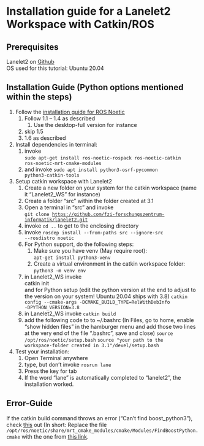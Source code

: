 # Installation guide for a Lanelet2 Workspace with Catkin/ROS

## Prerequisites
Lanelet2 on [Github](https://github.com/fzi-forschungszentrum-informatik/Lanelet2)  
OS used for this tutorial: Ubuntu 20.04

## Installation Guide (Python options mentioned within the steps)
1. Follow the [installation guide for ROS Noetic](http://wiki.ros.org/noetic/Installation/Ubuntu)
   1. Follow 1.1 – 1.4 as described 
      1. Use the desktop-full version for instance 
   2. skip 1.5 
   3. 1.6 as described
2. Install dependencies in terminal: 
   1. invoke  
      <code>sudo apt-get install ros-noetic-rospack ros-noetic-catkin ros-noetic-mrt-cmake-modules</code>  
   2. and invoke 
      <code>sudo apt install python3-osrf-pycommon python3-catkin-tools</code>
3. Setup catkin workspace with Lanelet2 
   1. Create a new folder on your system for the catkin workspace (name it “Lanelet2_WS” for instance)
   2. Create a folder “src” within the folder created at 3.1 
   3. Open a terminal in “src” and invoke  
<code>git clone https://github.com/fzi-forschungszentrum-informatik/lanelet2.git </code>  
   4. invoke <code>cd ..</code> to get to the enclosing directory 
   5. invoke
<code>rosdep install --from-paths src --ignore-src --rosdistro noetic </code>
   6. For Python support, do the following steps:
      1. Make sure you have venv (May require root):  
         <code>apt-get install python3-venv</code>
      2. Create a virtual environment in the catkin workspace folder:  
         <code>python3 -m venv env</code>
   7. in Lanelet2_WS invoke  
      catkin init  
      and for Python setup (edit the python version at the end to adjust to the version on your system! Ubuntu 20.04 ships with 3.8)
      <code>catkin config --cmake-args -DCMAKE_BUILD_TYPE=RelWithDebInfo -DPYTHON_VERSION=3.8 </code>
   8. in Lanelet2_WS invoke
      <code>catkin build</code>
   9. add the following code to to ~/.bashrc (In Files, go to home, enable “show hidden files” in the hamburger menu and add those two lines at the very end of the file “.bashrc”, save and close)
      <code>source /opt/ros/noetic/setup.bash</code>
      <code>source "your path to the workspace-folder created in 3.1"/devel/setup.bash </code>
4. Test your installation: 
   1. Open Terminal anywhere 
   2. type, but don’t invoke
      <code>rosrun lane </code>
   3. Press the key for tab 
   4. If the word “lane” is automatically completed to “lanelet2”, the installation worked.


## Error-Guide
If the catkin build command throws an error (“Can’t find boost_python3”), check
[this](https://github.com/fzi-forschungszentrum-informatik/Lanelet2/issues/221)
out (In short: Replace the file
<code>/opt/ros/noetic/share/mrt_cmake_modules/cmake/Modules/FindBoostPython.cmake</code>
with the one from
[this link](https://github.com/KIT-MRT/mrt_cmake_modules/blob/master/cmake/Modules/FindBoostPython.cmake).
